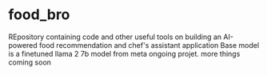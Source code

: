 # food_bro
REpository containing code and other useful tools on building an AI-powered food recommendation and chef's assistant application
Base model is a finetuned llama 2 7b model from meta 
ongoing projet. more things coming soon

